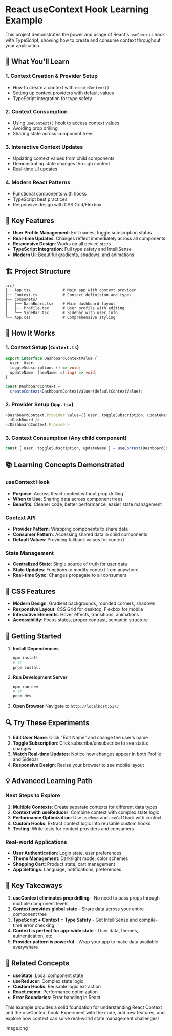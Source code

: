 # React useContext Hook Learning Example

This project demonstrates the power and usage of React's `useContext` hook with TypeScript, showing how to create and consume context throughout your application.

## 🎯 What You'll Learn

### 1. **Context Creation & Provider Setup**

- How to create a context with `createContext()`
- Setting up context providers with default values
- TypeScript integration for type safety

### 2. **Context Consumption**

- Using `useContext()` hook to access context values
- Avoiding prop drilling
- Sharing state across component trees

### 3. **Interactive Context Updates**

- Updating context values from child components
- Demonstrating state changes through context
- Real-time UI updates

### 4. **Modern React Patterns**

- Functional components with hooks
- TypeScript best practices
- Responsive design with CSS Grid/Flexbox

## 🚀 Key Features

- **User Profile Management**: Edit names, toggle subscription status
- **Real-time Updates**: Changes reflect immediately across all components
- **Responsive Design**: Works on all device sizes
- **TypeScript Integration**: Full type safety and IntelliSense
- **Modern UI**: Beautiful gradients, shadows, and animations

## 🏗️ Project Structure

```
src/
├── App.tsx              # Main app with context provider
├── Context.ts           # Context definition and types
├── componets/
│   ├── DashBoard.tsx    # Main dashboard layout
│   ├── Profile.tsx      # User profile with editing
│   └── SideBar.tsx      # Sidebar with user info
└── App.css              # Comprehensive styling
```

## 🔧 How It Works

### 1. **Context Setup** (`Context.ts`)

```typescript
export interface DashboardContextValue {
  user: User;
  toggleSubscription: () => void;
  updateName: (newName: string) => void;
}

const DashboardContext =
  createContext<DashboardContextValue>(defaultContextValue);
```

### 2. **Provider Setup** (`App.tsx`)

```typescript
<DashboardContext.Provider value={{ user, toggleSubscription, updateName }}>
  <DashBoard />
</DashboardContext.Provider>
```

### 3. **Context Consumption** (Any child component)

```typescript
const { user, toggleSubscription, updateName } = useContext(DashboardContext);
```

## 📚 Learning Concepts Demonstrated

### **useContext Hook**

- **Purpose**: Access React context without prop drilling
- **When to Use**: Sharing data across component trees
- **Benefits**: Cleaner code, better performance, easier state management

### **Context API**

- **Provider Pattern**: Wrapping components to share data
- **Consumer Pattern**: Accessing shared data in child components
- **Default Values**: Providing fallback values for context

### **State Management**

- **Centralized State**: Single source of truth for user data
- **State Updates**: Functions to modify context from anywhere
- **Real-time Sync**: Changes propagate to all consumers

## 🎨 CSS Features

- **Modern Design**: Gradient backgrounds, rounded corners, shadows
- **Responsive Layout**: CSS Grid for desktop, Flexbox for mobile
- **Interactive Elements**: Hover effects, transitions, animations
- **Accessibility**: Focus states, proper contrast, semantic structure

## 🚀 Getting Started

1. **Install Dependencies**

   ```bash
   npm install
   # or
   pnpm install
   ```

2. **Run Development Server**

   ```bash
   npm run dev
   # or
   pnpm dev
   ```

3. **Open Browser**
   Navigate to `http://localhost:5173`

## 🔍 Try These Experiments

1. **Edit User Name**: Click "Edit Name" and change the user's name
2. **Toggle Subscription**: Click subscribe/unsubscribe to see status changes
3. **Watch Real-time Updates**: Notice how changes appear in both Profile and Sidebar
4. **Responsive Design**: Resize your browser to see mobile layout

## 💡 Advanced Learning Path

### **Next Steps to Explore**

1. **Multiple Contexts**: Create separate contexts for different data types
2. **Context with useReducer**: Combine context with complex state logic
3. **Performance Optimization**: Use `useMemo` and `useCallback` with context
4. **Custom Hooks**: Extract context logic into reusable custom hooks
5. **Testing**: Write tests for context providers and consumers

### **Real-world Applications**

- **User Authentication**: Login state, user preferences
- **Theme Management**: Dark/light mode, color schemes
- **Shopping Cart**: Product state, cart management
- **App Settings**: Language, notifications, preferences

## 🎯 Key Takeaways

1. **useContext eliminates prop drilling** - No need to pass props through multiple component levels
2. **Context provides global state** - Share data across your entire component tree
3. **TypeScript + Context = Type Safety** - Get IntelliSense and compile-time error checking
4. **Context is perfect for app-wide state** - User data, themes, authentication, etc.
5. **Provider pattern is powerful** - Wrap your app to make data available everywhere

## 🔗 Related Concepts

- **useState**: Local component state
- **useReducer**: Complex state logic
- **Custom Hooks**: Reusable logic extraction
- **React.memo**: Performance optimization
- **Error Boundaries**: Error handling in React

This example provides a solid foundation for understanding React Context and the useContext hook. Experiment with the code, add new features, and explore how context can solve real-world state management challenges!

image.png
